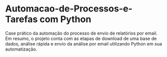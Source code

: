 # Automacao-de-Processos-e-Tarefas com Python
Case prático da automação do processo de envio de relatórios por email. Em resumo, o projeto conta com as etapas de download de uma base de dados, análise rápida e envio da análise por email utilizando Python em sua automatização.
